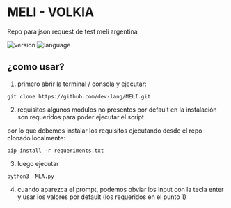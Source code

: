 # MELI - VOLKIA
 Repo para json request de test meli argentina
 
 
![version](https://img.shields.io/badge/version-0.1.3.6%20alpha-green) ![language](https://img.shields.io/badge/language-Python-blue)

## ¿como usar?

1. primero abrir la terminal / consola y ejecutar:
```
git clone https://github.com/dev-lang/MELI.git
```

2. requisitos
algunos modulos no presentes por default en la instalación son requeridos para poder ejecutar el script

por lo que debemos instalar los requisitos ejecutando desde el repo clonado localmente:

```
pip install -r requeriments.txt
```

3. luego ejecutar 

```
python3  MLA.py
```

4. cuando aparezca el prompt, podemos obviar los input con la tecla enter y usar los valores por default (los requeridos en el punto 1)
